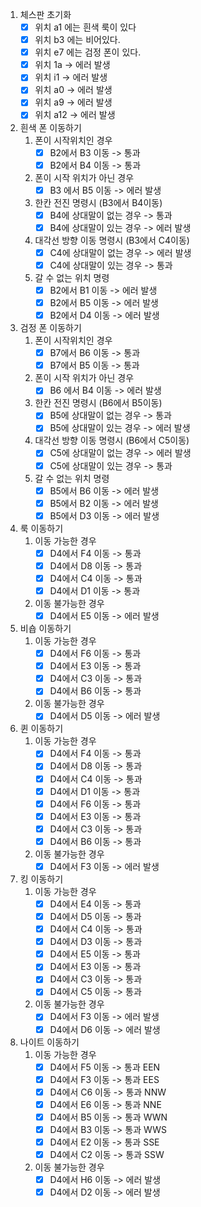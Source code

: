1. 체스판 초기화
    -[x] 위치 a1 에는 흰색 룩이 있다
    -[x] 위치 b3 에는 비어있다.
    -[x] 위치 e7 에는 검정 폰이 있다.
    -[x] 위치 1a -> 에러 발생
    -[x] 위치 i1 -> 에러 발생
    -[x] 위치 a0 -> 에러 발생
    -[x] 위치 a9 -> 에러 발생
    -[x] 위치 a12 -> 에러 발생
    
2. 흰색 폰 이동하기
    1. 폰이 시작위치인 경우
        -[x] B2에서 B3 이동 -> 통과
        -[x] B2에서 B4 이동 -> 통과
    2. 폰이 시작 위치가 아닌 경우
        -[x] B3 에서 B5 이동 -> 에러 발생
    3. 한칸 전진 명령시 (B3에서 B4이동)
        -[x] B4에 상대말이 없는 경우 -> 통과
        -[x] B4에 상대말이 있는 경우 -> 에러 발생
    4. 대각선 방향 이동 명령시 (B3에서 C4이동)
        -[x] C4에 상대말이 없는 경우 -> 에러 발생
        -[x] C4에 상대말이 있는 경우 -> 통과
    5. 갈 수 없는 위치 명령
        -[x] B2에서 B1 이동 -> 에러 발생
        -[x] B2에서 B5 이동 -> 에러 발생
        -[x] B2에서 D4 이동 -> 에러 발생
        
3. 검정 폰 이동하기
    1. 폰이 시작위치인 경우
        -[x] B7에서 B6 이동 -> 통과
        -[x] B7에서 B5 이동 -> 통과
    2. 폰이 시작 위치가 아닌 경우
        -[x] B6 에서 B4 이동 -> 에러 발생
    3. 한칸 전진 명령시 (B6에서 B5이동)
        -[x] B5에 상대말이 없는 경우 -> 통과
        -[x] B5에 상대말이 있는 경우 -> 에러 발생
    4. 대각선 방향 이동 명령시 (B6에서 C5이동)
        -[x] C5에 상대말이 없는 경우 -> 에러 발생
        -[x] C5에 상대말이 있는 경우 -> 통과
    5. 갈 수 없는 위치 명령
        -[x] B5에서 B6 이동 -> 에러 발생
        -[x] B5에서 B2 이동 -> 에러 발생
        -[x] B5에서 D3 이동 -> 에러 발생
        
4. 룩 이동하기
    1. 이동 가능한 경우
        -[x] D4에서 F4 이동 -> 통과
        -[x] D4에서 D8 이동 -> 통과
        -[x] D4에서 C4 이동 -> 통과
        -[x] D4에서 D1 이동 -> 통과       
    2. 이동 불가능한 경우
        -[x] D4에서 E5 이동 -> 에러 발생
        
5. 비숍 이동하기
    1. 이동 가능한 경우
        -[x] D4에서 F6 이동 -> 통과
        -[x] D4에서 E3 이동 -> 통과
        -[x] D4에서 C3 이동 -> 통과
        -[x] D4에서 B6 이동 -> 통과
    2. 이동 불가능한 경우
        -[x] D4에서 D5 이동 -> 에러 발생

6. 퀸 이동하기
    1. 이동 가능한 경우
        -[x] D4에서 F4 이동 -> 통과
        -[x] D4에서 D8 이동 -> 통과
        -[x] D4에서 C4 이동 -> 통과
        -[x] D4에서 D1 이동 -> 통과
        -[x] D4에서 F6 이동 -> 통과
        -[x] D4에서 E3 이동 -> 통과
        -[x] D4에서 C3 이동 -> 통과
        -[x] D4에서 B6 이동 -> 통과       
    2. 이동 불가능한 경우
        -[x] D4에서 F3 이동 -> 에러 발생
        
7. 킹 이동하기
    1. 이동 가능한 경우
        -[x] D4에서 E4 이동 -> 통과
        -[x] D4에서 D5 이동 -> 통과
        -[x] D4에서 C4 이동 -> 통과
        -[x] D4에서 D3 이동 -> 통과
        -[x] D4에서 E5 이동 -> 통과
        -[x] D4에서 E3 이동 -> 통과
        -[x] D4에서 C3 이동 -> 통과
        -[X] D4에서 C5 이동 -> 통과       
    2. 이동 불가능한 경우
        -[x] D4에서 F3 이동 -> 에러 발생
        -[X] D4에서 D6 이동 -> 에러 발생

8. 나이트 이동하기
    1. 이동 가능한 경우
        -[x] D4에서 F5 이동 -> 통과 EEN
        -[x] D4에서 F3 이동 -> 통과 EES
        -[x] D4에서 C6 이동 -> 통과 NNW
        -[x] D4에서 E6 이동 -> 통과 NNE
        -[x] D4에서 B5 이동 -> 통과 WWN
        -[x] D4에서 B3 이동 -> 통과 WWS
        -[x] D4에서 E2 이동 -> 통과 SSE
        -[X] D4에서 C2 이동 -> 통과 SSW   
    2. 이동 불가능한 경우
        -[x] D4에서 H6 이동 -> 에러 발생
        -[X] D4에서 D2 이동 -> 에러 발생
